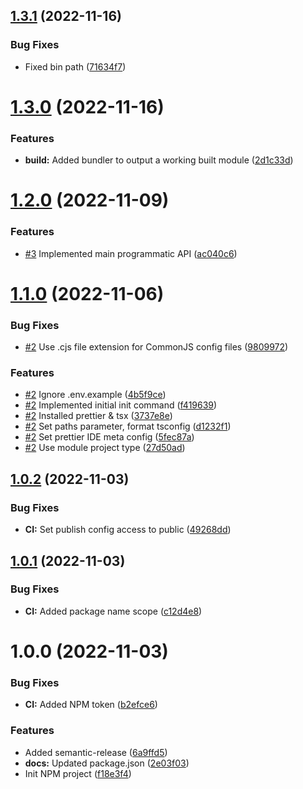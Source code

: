 ## [1.3.1](https://github.com/mkayander/easyenv/compare/v1.3.0...v1.3.1) (2022-11-16)


### Bug Fixes

* Fixed bin path ([71634f7](https://github.com/mkayander/easyenv/commit/71634f75ab7c04c5064116f4c44841f0a0c05ae1))

# [1.3.0](https://github.com/mkayander/easyenv/compare/v1.2.0...v1.3.0) (2022-11-16)


### Features

* **build:** Added bundler to output a working built module ([2d1c33d](https://github.com/mkayander/easyenv/commit/2d1c33de84365f6896ad2b8932827801708388e0))

# [1.2.0](https://github.com/mkayander/easyenv/compare/v1.1.0...v1.2.0) (2022-11-09)


### Features

* [#3](https://github.com/mkayander/easyenv/issues/3) Implemented main programmatic API ([ac040c6](https://github.com/mkayander/easyenv/commit/ac040c6dfe28d9b5167fc7ff541338a60b772b48))

# [1.1.0](https://github.com/mkayander/easyenv/compare/v1.0.2...v1.1.0) (2022-11-06)


### Bug Fixes

* [#2](https://github.com/mkayander/easyenv/issues/2) Use .cjs file extension for CommonJS config files ([9809972](https://github.com/mkayander/easyenv/commit/98099725033176292eef338c791fe4d928feb619))


### Features

* [#2](https://github.com/mkayander/easyenv/issues/2) Ignore .env.example ([4b5f9ce](https://github.com/mkayander/easyenv/commit/4b5f9ce8bb104aad57387725256a6db156efe15e))
* [#2](https://github.com/mkayander/easyenv/issues/2) Implemented initial init command ([f419639](https://github.com/mkayander/easyenv/commit/f41963990e8c56f1bc57b48b8a752a1d0dc6833a))
* [#2](https://github.com/mkayander/easyenv/issues/2) Installed prettier & tsx ([3737e8e](https://github.com/mkayander/easyenv/commit/3737e8e666975265260f28c47e3ad4f300865108))
* [#2](https://github.com/mkayander/easyenv/issues/2) Set paths parameter, format tsconfig ([d1232f1](https://github.com/mkayander/easyenv/commit/d1232f151aa15d868c3122e537e375d7fb521a95))
* [#2](https://github.com/mkayander/easyenv/issues/2) Set prettier IDE meta config ([5fec87a](https://github.com/mkayander/easyenv/commit/5fec87ae4f7866387aba3bcceb2524f9c4d52298))
* [#2](https://github.com/mkayander/easyenv/issues/2) Use module project type ([27d50ad](https://github.com/mkayander/easyenv/commit/27d50addc6cb82879db77b2ef6a09e3249d660a9))

## [1.0.2](https://github.com/mkayander/easyenv/compare/v1.0.1...v1.0.2) (2022-11-03)


### Bug Fixes

* **CI:** Set publish config access to public ([49268dd](https://github.com/mkayander/easyenv/commit/49268dd6d8ef6d4a3a76b4ecd970781f5f402508))

## [1.0.1](https://github.com/mkayander/easyenv/compare/v1.0.0...v1.0.1) (2022-11-03)


### Bug Fixes

* **CI:** Added package name scope ([c12d4e8](https://github.com/mkayander/easyenv/commit/c12d4e826e4fb47d34dc08bad48b56526aac3ea1))

# 1.0.0 (2022-11-03)


### Bug Fixes

* **CI:** Added NPM token ([b2efce6](https://github.com/mkayander/easyenv/commit/b2efce624887a6361fead7604a47abaa7619d7d3))


### Features

* Added semantic-release ([6a9ffd5](https://github.com/mkayander/easyenv/commit/6a9ffd5e83750d066b6f31b6258cab704c61278d))
* **docs:** Updated package.json ([2e03f03](https://github.com/mkayander/easyenv/commit/2e03f03c04d99382c3626890f836e001e0e6a5e8))
* Init NPM project ([f18e3f4](https://github.com/mkayander/easyenv/commit/f18e3f4d994611f27ed7892298060c5a19b0063b))

